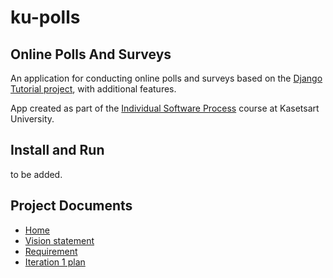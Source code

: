 # ku-polls
## Online Polls And Surveys

An application for conducting online polls and surveys based
on the [Django Tutorial project][django-tutorial], with
additional features.

App created as part of the [Individual Software Process](
https://cpske.github.io/ISP) course at Kasetsart University.

## Install and Run

to be added.

## Project Documents

* [Home](https://github.com/Tezigudo/ku-polls/wiki/Home)
* [Vision statement](https://github.com/nabhan-au/ku-polls/wiki/Vision-Statement)
* [Requirement](https://github.com/Tezigudo/ku-polls/wiki/Requirements)
* [Iteration 1 plan](https://github.com/Tezigudo/ku-polls/wiki/Iteration-1-Plan)

[django-tutorial]: https://docs.djangoproject.com/en/4.1/intro/tutorial01/
